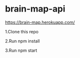 # brain-map-api
https://brain-map.herokuapp.com/

1.Clone this repo

2.Run npm install

3.Run npm start
